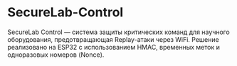 # SecureLab-Control
SecureLab Control — система защиты критических команд для научного оборудования, предотвращающая Replay-атаки через WiFi. Решение реализовано на ESP32 с использованием HMAC, временных меток и одноразовых номеров (Nonce).
